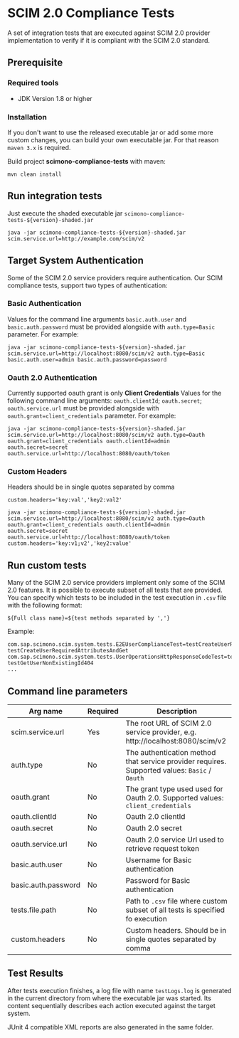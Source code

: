 # SCIM 2.0 Compliance Tests

A set of integration tests that are executed against SCIM 2.0 provider implementation to verify if it is compliant with the SCIM 2.0 standard.

## Prerequisite

### Required tools
- JDK Version 1.8 or higher

### Installation
If you don't want to use the released executable jar or add some more custom changes, you can build your own executable jar. For that reason `maven 3.x` is required.

Build project **scimono-compliance-tests** with maven:

```
mvn clean install
```

## Run integration tests

Just execute the shaded executable jar `scimono-compliance-tests-${version}-shaded.jar`

```
java -jar scimono-compliance-tests-${version}-shaded.jar scim.service.url=http://example.com/scim/v2
```

## Target System Authentication

Some of the SCIM 2.0 service providers require authentication. Our SCIM compliance tests, support two types of authentication:
### Basic Authentication

Values for the command line arguments  `basic.auth.user` and `basic.auth.password` must be provided alongside with `auth.type=Basic` parameter. For example:
```
java -jar scimono-compliance-tests-${version}-shaded.jar scim.service.url=http://localhost:8080/scim/v2 auth.type=Basic basic.auth.user=admin basic.auth.password=password
```

### Oauth 2.0 Authentication

Currently supported oauth grant is only **Client Credentials**
Values for the following command line arguments: `oauth.clientId`;  `oauth.secret`; `oauth.service.url` must be provided alongside with `oauth.grant=client_credentials` parameter. For example:

```
java -jar scimono-compliance-tests-${version}-shaded.jar scim.service.url=http://localhost:8080/scim/v2 auth.type=Oauth oauth.grant=client_credentials oauth.clientId=admin oauth.secret=secret oauth.service.url=http://localhost:8080/oauth/token
```

### Custom Headers
Headers should be in single quotes separated by comma
```
custom.headers='key:val','key2:val2'
```

```
java -jar scimono-compliance-tests-${version}-shaded.jar scim.service.url=http://localhost:8080/scim/v2 auth.type=Oauth oauth.grant=client_credentials oauth.clientId=admin oauth.secret=secret oauth.service.url=http://localhost:8080/oauth/token custom.headers='key:v1;v2','key2:value'
```

## Run custom tests

Many of the SCIM 2.0 service providers implement only some of the SCIM 2.0 features. It is possible to execute subset of all tests that are provided. You can specify which tests to be included in the test execution in `.csv` file with the following format:
```
${Full class name}=${test methods separated by ','}
```

Example:
```csv
com.sap.scimono.scim.system.tests.E2EUserComplianceTest=testCreateUserRequiredAttributes, testCreateUserRequiredAttributesAndGet
com.sap.scimono.scim.system.tests.UserOperationsHttpResponseCodeTest=testGetUser200, testGetUserNonExistingId404
...
```


## Command line parameters

| Arg name | Required | Description |
| --- | --- | --- |
| scim.service.url  |  Yes |  The root URL of SCIM 2.0 service provider, e.g. http://localhost:8080/scim/v2
| auth.type  |  No |  The authentication method that service provider requires. Supported values: `Basic` / `Oauth`
| oauth.grant  | No  | The grant type used used for Oauth 2.0. Supported values: `client_credentials`
| oauth.clientId  | No  | Oauth 2.0 clientId  |
| oauth.secret  | No  | Oauth 2.0 secret  |
| oauth.service.url  | No  | Oauth 2.0 service Url used to retrieve request token  |
| basic.auth.user  | No  | Username for Basic authentication  |
| basic.auth.password  | No  | Password for Basic authentication  |
| tests.file.path  | No  | Path to `.csv` file where custom subset of all tests is specified fo execution  |
| custom.headers  | No  | Custom headers. Should be in single quotes separated by comma


## Test Results

After tests execution finishes, a log file with name `testLogs.log` is generated in the current directory from where the executable jar was started. Its content sequentially describes each action executed against the target system.

JUnit 4 compatible XML reports are also generated in the same folder.